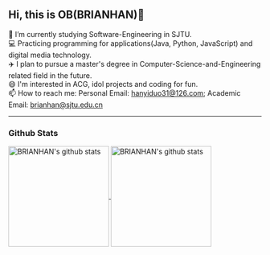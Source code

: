 ## Hi, this is OB(BRIANHAN)👋


 📖 I’m currently studying Software-Engineering in SJTU.<br/>
 💻 Practicing programming for applications(Java, Python, JavaScript) and digital media technology.<br/>
 ✈️ I plan to pursue a master's degree in Computer-Science-and-Engineering related field in the future.<br/>
 😄 I'm interested in ACG, idol projects and coding for fun.<br/>
 📫 How to reach me: Personal Email: hanyiduo31@126.com; Academic Email: brianhan@sjtu.edu.cn
<hr>

### Github Stats

<a href="https://github.com/anuraghazra/github-readme-stats">
  <img align="center" alt="BRIANHAN's github stats" height='200' src="https://github-readme-stats.vercel.app/api?username=OvertheBrain&?count_private=true&show_icons=true&theme=tokyonight&hide=issues">
 </a>
<a href="https://github.com/anuraghazra/github-readme-stats">
  <img align="center" alt="BRIANHAN's github stats" height='200' src="https://github-readme-stats.vercel.app/api/top-langs/?username=OvertheBrain&layout=compact">
</a>
 
 

